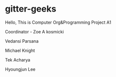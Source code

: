 # gitter-geeks
Hello, This is Computer Org&Programming Project A1

Coordinator - Zoe A kosmicki

Vedansi Parsana

Michael Knight

Tek Acharya

Hyoungjun Lee
